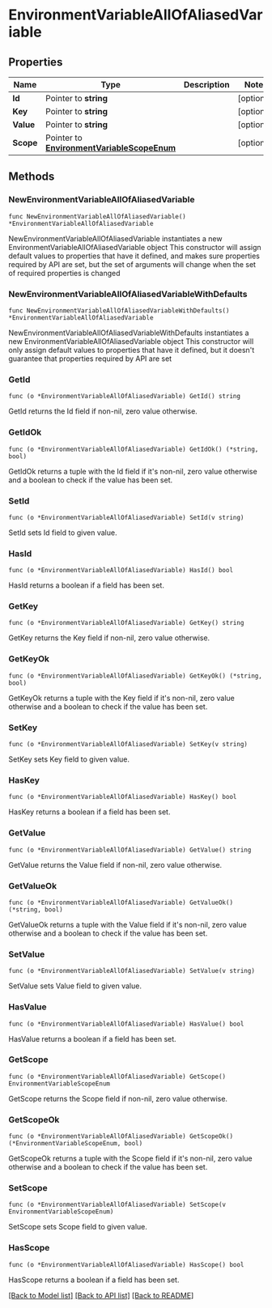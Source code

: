 # EnvironmentVariableAllOfAliasedVariable

## Properties

Name | Type | Description | Notes
------------ | ------------- | ------------- | -------------
**Id** | Pointer to **string** |  | [optional] 
**Key** | Pointer to **string** |  | [optional] 
**Value** | Pointer to **string** |  | [optional] 
**Scope** | Pointer to [**EnvironmentVariableScopeEnum**](EnvironmentVariableScopeEnum.md) |  | [optional] 

## Methods

### NewEnvironmentVariableAllOfAliasedVariable

`func NewEnvironmentVariableAllOfAliasedVariable() *EnvironmentVariableAllOfAliasedVariable`

NewEnvironmentVariableAllOfAliasedVariable instantiates a new EnvironmentVariableAllOfAliasedVariable object
This constructor will assign default values to properties that have it defined,
and makes sure properties required by API are set, but the set of arguments
will change when the set of required properties is changed

### NewEnvironmentVariableAllOfAliasedVariableWithDefaults

`func NewEnvironmentVariableAllOfAliasedVariableWithDefaults() *EnvironmentVariableAllOfAliasedVariable`

NewEnvironmentVariableAllOfAliasedVariableWithDefaults instantiates a new EnvironmentVariableAllOfAliasedVariable object
This constructor will only assign default values to properties that have it defined,
but it doesn't guarantee that properties required by API are set

### GetId

`func (o *EnvironmentVariableAllOfAliasedVariable) GetId() string`

GetId returns the Id field if non-nil, zero value otherwise.

### GetIdOk

`func (o *EnvironmentVariableAllOfAliasedVariable) GetIdOk() (*string, bool)`

GetIdOk returns a tuple with the Id field if it's non-nil, zero value otherwise
and a boolean to check if the value has been set.

### SetId

`func (o *EnvironmentVariableAllOfAliasedVariable) SetId(v string)`

SetId sets Id field to given value.

### HasId

`func (o *EnvironmentVariableAllOfAliasedVariable) HasId() bool`

HasId returns a boolean if a field has been set.

### GetKey

`func (o *EnvironmentVariableAllOfAliasedVariable) GetKey() string`

GetKey returns the Key field if non-nil, zero value otherwise.

### GetKeyOk

`func (o *EnvironmentVariableAllOfAliasedVariable) GetKeyOk() (*string, bool)`

GetKeyOk returns a tuple with the Key field if it's non-nil, zero value otherwise
and a boolean to check if the value has been set.

### SetKey

`func (o *EnvironmentVariableAllOfAliasedVariable) SetKey(v string)`

SetKey sets Key field to given value.

### HasKey

`func (o *EnvironmentVariableAllOfAliasedVariable) HasKey() bool`

HasKey returns a boolean if a field has been set.

### GetValue

`func (o *EnvironmentVariableAllOfAliasedVariable) GetValue() string`

GetValue returns the Value field if non-nil, zero value otherwise.

### GetValueOk

`func (o *EnvironmentVariableAllOfAliasedVariable) GetValueOk() (*string, bool)`

GetValueOk returns a tuple with the Value field if it's non-nil, zero value otherwise
and a boolean to check if the value has been set.

### SetValue

`func (o *EnvironmentVariableAllOfAliasedVariable) SetValue(v string)`

SetValue sets Value field to given value.

### HasValue

`func (o *EnvironmentVariableAllOfAliasedVariable) HasValue() bool`

HasValue returns a boolean if a field has been set.

### GetScope

`func (o *EnvironmentVariableAllOfAliasedVariable) GetScope() EnvironmentVariableScopeEnum`

GetScope returns the Scope field if non-nil, zero value otherwise.

### GetScopeOk

`func (o *EnvironmentVariableAllOfAliasedVariable) GetScopeOk() (*EnvironmentVariableScopeEnum, bool)`

GetScopeOk returns a tuple with the Scope field if it's non-nil, zero value otherwise
and a boolean to check if the value has been set.

### SetScope

`func (o *EnvironmentVariableAllOfAliasedVariable) SetScope(v EnvironmentVariableScopeEnum)`

SetScope sets Scope field to given value.

### HasScope

`func (o *EnvironmentVariableAllOfAliasedVariable) HasScope() bool`

HasScope returns a boolean if a field has been set.


[[Back to Model list]](../README.md#documentation-for-models) [[Back to API list]](../README.md#documentation-for-api-endpoints) [[Back to README]](../README.md)


